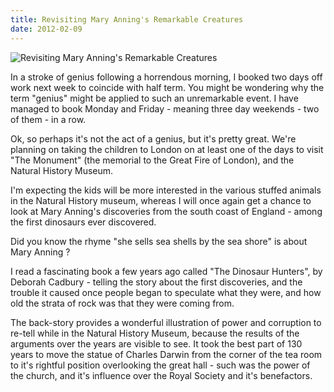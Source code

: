 ```yaml
---
title: Revisiting Mary Anning's Remarkable Creatures
date: 2012-02-09
---
```


![Revisiting Mary Anning's Remarkable Creatures](https://source.unsplash.com/qTpc0Vj4YoE/1600x900)

In a stroke of genius following a horrendous morning, I booked two days off work next week to coincide with half term. You might be wondering why the term "genius" might be applied to such an unremarkable event. I have managed to book Monday and Friday - meaning three day weekends - two of them - in a row.

Ok, so perhaps it's not the act of a genius, but it's pretty great. We're planning on taking the children to London on at least one of the days to visit "The Monument" (the memorial to the Great Fire of London), and the Natural History Museum.

I'm expecting the kids will be more interested in the various stuffed animals in the Natural History museum, whereas I will once again get a chance to look at Mary Anning's discoveries from the south coast of England - among the first dinosaurs ever discovered.

Did you know the rhyme "she sells sea shells by the sea shore" is about Mary Anning ?

I read a fascinating book a few years ago called "The Dinosaur Hunters", by Deborah Cadbury - telling the story about the first discoveries, and the trouble it caused once people began to speculate what they were, and how old the strata of rock was that they were coming from.

The back-story provides a wonderful illustration of power and corruption to re-tell while in the Natural History Museum, because the results of the arguments over the years are visible to see. It took the best part of 130 years to move the statue of Charles Darwin from the corner of the tea room to it's rightful position overlooking the great hall - such was the power of the church, and it's influence over the Royal Society and it's benefactors.